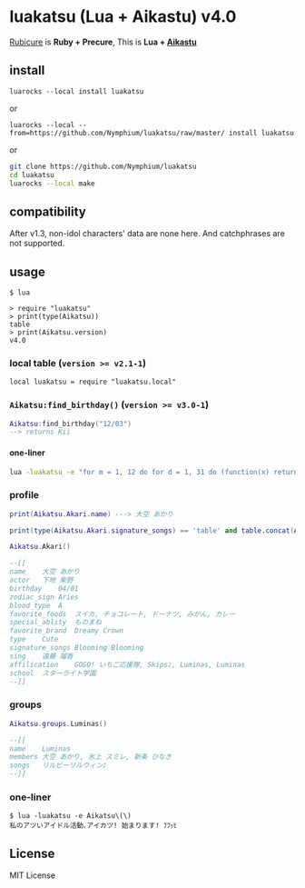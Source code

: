 # luakatsu (Lua + Aikastu) v4.0
[Rubicure](https://github.com/sue445/rubicure) is **Ruby + Precure**, This is **Lua + [Aikastu](http://aikatsu.wikia.com/wiki/Aikatsu_Wiki)**

## install
`luarocks --local install luakatsu`

or

`luarocks --local --from=https://github.com/Nymphium/luakatsu/raw/master/ install luakatsu`

or

```sh
git clone https://github.com/Nymphium/luakatsu
cd luakatsu
luarocks --local make
```


## compatibility
After v1.3, non-idol characters' data are none here.  And catchphrases are not supported.

## usage
```
$ lua

> require "luakatsu"
> print(type(Aikatsu))
table
> print(Aikatsu.version)
v4.0
```

### local table (`version >= v2.1-1`)
`local luakatsu = require "luakatsu.local"`

### `Aikatsu:find_birthday()` (`version >= v3.0-1`)

```lua
Aikatsu:find_birthday("12/03")
--> returns Kii
```

#### one-liner
```sh
lua -luakatsu -e "for m = 1, 12 do for d = 1, 31 do (function(x) return x and print(x.name, x.birthday) end)(Aikatsu:find_birthday(([[%02d/%02d]]):format(m,d))) end end"
```

### profile

```lua
print(Aikatsu.Akari.name) ---> 大空 あかり

print(type(Aikatsu.Akari.signature_songs) == 'table' and table.concat(Aikatsu.Akari.signature_songs, ', ') or Aikatsu.Akari.signature_songs) ---> Blooming♡Blooming

Aikatsu.Akari()

--[[
name	大空 あかり
actor	下地 柴野
birthday	04/01
zodiac_sign	Aries
blood_type	A
favorite_foods	スイカ, チョコレート, ドーナツ, みかん, カレー
special_ablity	ものまね
favorite_brand	Dreamy Crown
type	Cute
signature_songs	Blooming♡Blooming
sing	遠藤 瑠香
affilication	GOGO! いちご応援隊, Skips♪, Luminas, Luminas
school	スターライト学園
--]]

```

### groups
```lua
Aikatsu.groups.Luminas()

--[[
name	Luminas
members	大空 あかり, 氷上 スミレ, 新条 ひなき
songs	リルビーリルウィン♪
--]]
```


### one-liner
```
$ lua -luakatsu -e Aikatsu\(\)
私のアツいアイドル活動､アイカツ! 始まります! ﾌﾌｯﾋ
```


## License
MIT License

